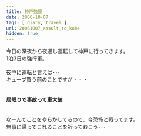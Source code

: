 ```yaml
---
title: 神戸強襲
date: 2006-10-07
tags: [ diary, travel ]
url: 20061007_assult_to_kobe
hidden: true
---
```

今日の深夜から夜通し運転して神戸に行ってきます。<br />
1泊3日の強行軍。<br />
<br />
夜中に運転と言えば･･･<br />
キューブ買う前のことですが・・・<br />
<br />
<br />
<strong>居眠りで事故って車大破</strong><br />
<br />
<br />
なーんてことをやらかしてるので、今恐怖と戦ってます。<br />
無事に帰ってこれることを祈っておこう･･･
